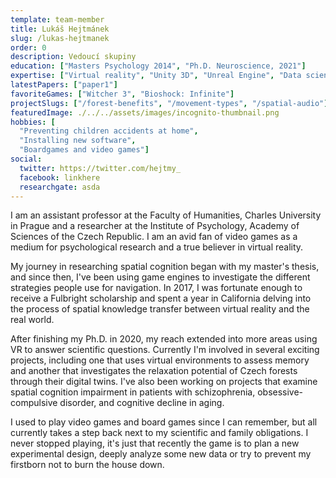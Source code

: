 ```yaml
---
template: team-member
title: Lukáš Hejtmánek
slug: /lukas-hejtmanek
order: 0
description: Vedoucí skupiny
education: ["Masters Psychology 2014", "Ph.D. Neuroscience, 2021"]
expertise: ["Virtual reality", "Unity 3D", "Unreal Engine", "Data science"]
latestPapers: ["paper1"]
favoriteGames: ["Witcher 3", "Bioshock: Infinite"]
projectSlugs: ["/forest-benefits", "/movement-types", "/spatial-audio"]
featuredImage: ./../../assets/images/incognito-thumbnail.png
hobbies: [
  "Preventing children accidents at home", 
  "Installing new software",
  "Boardgames and video games"]
social:
  twitter: https://twitter.com/hejtmy_
  facebook: linkhere
  researchgate: asda
---
```


I am an assistant professor at the Faculty of Humanities, Charles University in Prague and a researcher at the Institute of Psychology, Academy of Sciences of the Czech Republic. I am an avid fan of video games as a medium for psychological research and a true believer in virtual reality.

My journey in researching spatial cognition began with my master's thesis, and since then, I've been using game engines to investigate the different strategies people use for navigation. In 2017, I was fortunate enough to receive a Fulbright scholarship and spent a year in California delving into the process of spatial knowledge transfer between virtual reality and the real world.

After finishing my Ph.D. in 2020, my reach extended into more areas using VR to answer scientific questions. Currently I'm involved in several exciting projects, including one that uses virtual environments to assess memory and another that investigates the relaxation potential of Czech forests through their digital twins. I've also been working on projects that examine spatial cognition impairment in patients with schizophrenia, obsessive-compulsive disorder, and cognitive decline in aging.

I used to play video games and board games since I can remember, but all currently takes a step back next to my scientific and family obligations. I never stopped playing, it's just that recently the game is to plan a new experimental design, deeply analyze some new data or try to prevent my firstborn not to burn the house down.